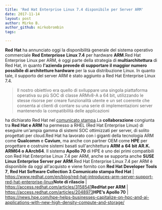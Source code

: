 ```yaml
---
title: 'Red Hat Enterprise Linux 7.4 disponibile per Server ARM'
date: 2017-11-14
layout: post
author: Mirko B.
author_github: mirkobrombin
tags:

---
```

<strong>Red</strong> <strong>Hat</strong> ha annunciato oggi la disponibilità generale del sistema operativo commerciale <strong>Red</strong> <strong>Enterpriose</strong> <strong>Linux 7.4</strong> per hardware <strong>ARM</strong>.Red Hat Enterprise Linux per ARM, è oggi parte della strategia di <strong>multiarchitettura</strong> di Red Hat, in quanto <strong>l'azienda prevede di supportare il maggior numero possibile di architetture hardware</strong> per la sua distribuzione Linux. In quanto tale, il supporto del server ARM è stato aggiunto a Red Hat Enterprise Linux 7.4.<blockquote>Il nostro obiettivo era quello di sviluppare una singola piattaforma operativa su più SOC di classe ARMv8-A a 64 bit, utilizzando le stesse risorse per creare funzionalità utente e un set coerente che consenta ai clienti di contare su una serie di implementazioni server mantenendo la compatibilità delle applicazioni</blockquote>ha dichiarato Red Hat nel <a href="https://www.redhat.com/en/blog/red-hat-introduces-arm-server-support-red-hat-enterprise-linux">comunicato stampa</a>.La <strong>collaborazione</strong> congiunta tra <strong>Red Hat e ARM</strong> ha permesso a RHEL (Red Hat Enterprise Linux) di eseguire un'ampia gamma di sistemi SOC ottimizzati per server, di solito progettati per cloud.Red Hat ha lavorato con i giganti della tecnologia ARM come <strong>Qualcomm</strong> e <strong>Cavium</strong>, ma anche con partner OEM come <strong>HPE</strong> per progettare e costruire sistemi basati sull'architettura <strong>ARM</strong> <strong>a</strong> <strong>64</strong> <strong>bit</strong> <strong>AR.K. ARM64 o AArch64</strong>. Il sistema <strong>Apollo 70</strong> di HPE è uno dei primi compatibili con Red Hat Enterprise Linux 7.4 per ARM, anche se supporta anche <strong>SUSE Linux Enterprise Server</strong> <strong>per</strong> <strong>ARM</strong>.Red Hat Enterprise Linux 7.4 per ARM è disponibile da oggi all'acquisto e viene fornito con <strong>Red Hat Developer Tools 7</strong>, <strong>Red Hat Software Collection 3</strong>.<strong>Comunicato stampa Red Hat</strong> | <a href="https://www.redhat.com/en/blog/red-hat-introduces-arm-server-support-red-hat-enterprise-linux">https://www.redhat.com/en/blog/red-hat-introduces-arm-server-support-red-hat-enterprise-linux</a><strong>Note di rilascio</strong> | <a href="https://access.redhat.com/articles/3158541">https://access.redhat.com/articles/3158541</a><strong>RedHat per ARM</strong> | <a href="https://access.redhat.com/articles/2048973">https://access.redhat.com/articles/2048973</a><strong>HPE’s Apollo 70</strong> | <a href="https://news.hpe.com/hpe-helps-businesses-capitalize-on-hpc-and-ai-applications-with-new-high-density-compute-and-storage/">https://news.hpe.com/hpe-helps-businesses-capitalize-on-hpc-and-ai-applications-with-new-high-density-compute-and-storage/</a>